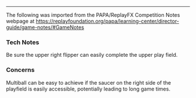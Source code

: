 ***
The following was imported from the PAPA/ReplayFX Competition Notes webpage at https://replayfoundation.org/papa/learning-center/director-guide/game-notes/#GameNotes
### Tech Notes
            
Be sure the upper right flipper can easily complete the upper play field.

### Concerns
Multiball can be easy to achieve if the saucer on the right side of the playfield is easily accessible, potentially leading to long game times.
